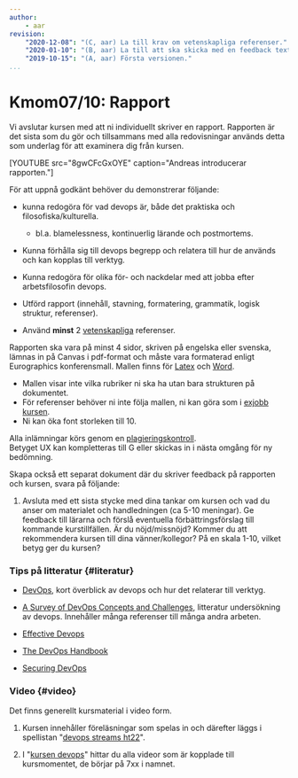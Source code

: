 ```yaml
---
author:
    - aar
revision:
    "2020-12-08": "(C, aar) La till krav om vetenskapliga referenser."
    "2020-01-10": "(B, aar) La till att ska skicka med en feedback text."
    "2019-10-15": "(A, aar) Första versionen."
...
```

Kmom07/10: Rapport
==================================

Vi avslutar kursen med att ni individuellt skriver en rapport. Rapporten är det sista som du gör och tillsammans med alla redovisningar används detta som underlag för att examinera dig från kursen.

<!-- more -->

[YOUTUBE src="8gwCFcGxOYE" caption="Andreas introducerar rapporten."]



För att uppnå godkänt behöver du demonstrerar följande:

- kunna redogöra för vad devops är, både det praktiska och filosofiska/kulturella.
    - bl.a. blamelessness, kontinuerlig lärande och postmortems.

- Kunna förhålla sig till devops begrepp och relatera till hur de används och kan kopplas till verktyg.

- Kunna redogöra för olika för- och nackdelar med att jobba efter arbetsfilosofin devops.

- Utförd rapport (innehåll, stavning, formatering, grammatik, logisk struktur, referenser).

- Använd **minst** 2 [vetenskapliga](https://libguides.mdh.se/c.php?g=627111&p=4486609) referenser.



Rapporten ska vara på minst 4 sidor, skriven på engelska eller svenska, lämnas in på Canvas i pdf-format
och måste vara formaterad enligt Eurographics konferensmall. Mallen finns för [Latex](https://www.overleaf.com/latex/templates/author-guidelines-and-template-for-eurographics-proceedings-manuscripts/rntmcbgtjqzg) och [Word](http://icat.vrsj.org/2015/files/icategve2015_word_templete.docx).

- Mallen visar inte vilka rubriker ni ska ha utan bara strukturen på dokumentet.
- För referenser behöver ni inte följa mallen, ni kan göra som i [exjobb kursen](https://dbwebb.se/kurser/exjobb/guide/referenser).
- Ni kan öka font storleken till 10.

Alla inlämningar körs genom en [plagieringskontroll](https://dbwebb.se/kurser/exjobb/guide/plagieringskontroll).  
Betyget UX kan kompletteras till G eller skickas in i nästa omgång för ny bedömning.  


Skapa också ett separat dokument där du skriver feedback på rapporten och kursen, svara på följande:

1. Avsluta med ett sista stycke med dina tankar om kursen och vad du anser om materialet och handledningen (ca 5-10 meningar). Ge feedback till lärarna och förslå eventuella förbättringsförslag till kommande kurstillfällen. Är du nöjd/missnöjd? Kommer du att rekommendera kursen till dina vänner/kollegor? På en skala 1-10, vilket betyg ger du kursen?



### Tips på litteratur {#literatur}

- [DevOps](http://ieeexplore.ieee.org/stamp/stamp.jsp?tp=&arnumber=7458761&isnumber=7458753), kort överblick av devops och hur det relaterar till verktyg.

- [A Survey of DevOps Concepts and Challenges](https://doi.org/10.1145/3359981),  litteratur undersökning av devops. Innehåller många referenser till många andra arbeten.

- [Effective Devops](http://tinyurl.com/y6jy5x8u)

- [The DevOps Handbook](http://tinyurl.com/wpzycxu)

- [Securing DevOps](http://tinyurl.com/y659zjwc)

<!-- 
- Vad är DevOps
- Forskningsläget?
- Framtiden
- Devops historia 
- devsecops är eget ord kan söka på också
- Fokusera på ett område och devops. sec eller microservices t.ex.
- Hur företag jobbar med det
http://www.informationweek.com/strategic-cio/enterprise-agility/6-steps-to-survive-a-devops-transformation/a/d-id/1319704
-->

<!-- 
Papers:
https://dl.acm.org/citation.cfm?id=3359981
https://ieeexplore.ieee.org/document/7458761

sammanfatta fördelar och nackdelar från litteratur.
vetenskaplig/teknisk rapport
-->



### Video {#video}

Det finns generellt kursmaterial i video form.

1. Kursen innehåller föreläsningar som spelas in och därefter läggs i spellistan "[devops streams ht22](https://www.youtube.com/playlist?list=PLKtP9l5q3ce8t5NnxhZIJC69_FL55FzNV)".

1. I "[kursen devops](https://www.youtube.com/playlist?list=PLKtP9l5q3ce8s67TUj2qS85C4g1pbrx78)" hittar du alla videor som är kopplade till kursmomentet, de börjar på 7xx i namnet.
